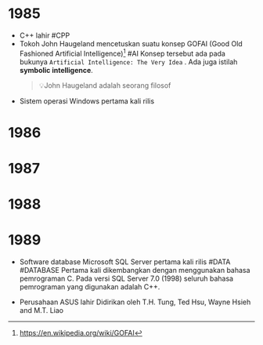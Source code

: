 # 1985
- C++ lahir #CPP
- Tokoh John Haugeland mencetuskan suatu konsep GOFAI (Good Old Fashioned Artificial Intelligence)[^1] #AI
	Konsep tersebut ada pada bukunya `Artificial Intelligence: The Very Idea` . Ada juga istilah **symbolic intelligence**.
	> 💡John Haugeland adalah seorang filosof
- Sistem operasi Windows pertama kali rilis
# 1986
# 1987
# 1988
# 1989
- Software database Microsoft SQL Server pertama kali rilis #DATA #DATABASE 
	Pertama kali dikembangkan dengan menggunakan bahasa pemrograman C. Pada versi SQL Server 7.0 (1998) seluruh bahasa pemrograman yang digunakan adalah C++.
	
- Perusahaan ASUS lahir
	Didirikan oleh T.H. Tung, Ted Hsu, Wayne Hsieh and M.T. Liao

[^1]: https://en.wikipedia.org/wiki/GOFAI
